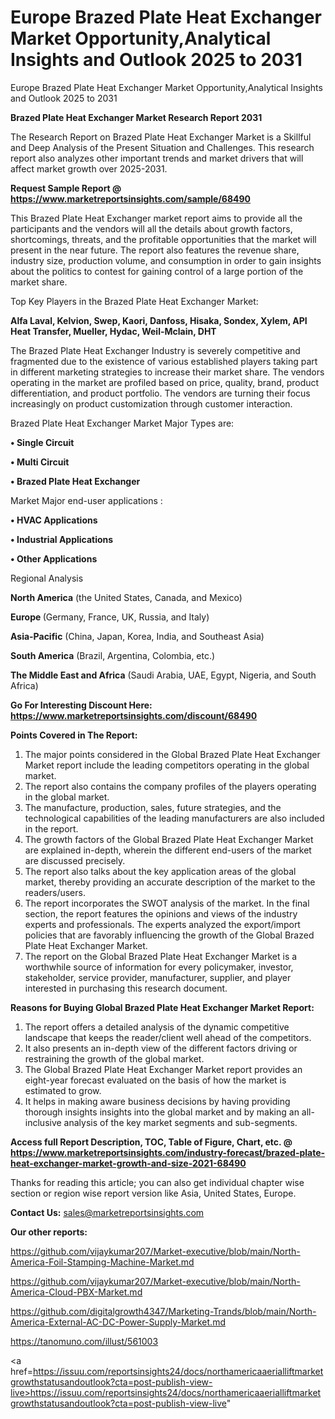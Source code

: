 # Europe Brazed Plate Heat Exchanger Market Opportunity,Analytical Insights and Outlook 2025 to 2031
 Europe Brazed Plate Heat Exchanger Market Opportunity,Analytical Insights and Outlook 2025 to 2031

<strong>Brazed Plate Heat Exchanger Market Research Report 2031</strong>

The Research Report on Brazed Plate Heat Exchanger Market is a Skillful and Deep Analysis of the Present Situation and Challenges. This research report also analyzes other important trends and market drivers that will affect market growth over 2025-2031.

<strong>Request Sample Report @ <a href=https://www.marketreportsinsights.com/sample/68490>https://www.marketreportsinsights.com/sample/68490</a></strong>

This Brazed Plate Heat Exchanger market report aims to provide all the participants and the vendors will all the details about growth factors, shortcomings, threats, and the profitable opportunities that the market will present in the near future. The report also features the revenue share, industry size, production volume, and consumption in order to gain insights about the politics to contest for gaining control of a large portion of the market share.

Top Key Players in the Brazed Plate Heat Exchanger Market:

<strong>Alfa Laval, Kelvion, Swep, Kaori, Danfoss, Hisaka, Sondex, Xylem, API Heat Transfer, Mueller, Hydac, Weil-Mclain, DHT</strong>

The Brazed Plate Heat Exchanger Industry is severely competitive and fragmented due to the existence of various established players taking part in different marketing strategies to increase their market share. The vendors operating in the market are profiled based on price, quality, brand, product differentiation, and product portfolio. The vendors are turning their focus increasingly on product customization through customer interaction.

Brazed Plate Heat Exchanger Market Major Types are:

<strong>• Single Circuit

• Multi Circuit

• Brazed Plate Heat Exchanger</strong>

Market Major end-user applications :

<strong>• HVAC Applications

• Industrial Applications

• Other Applications</strong>

Regional Analysis

</u><strong><b>North America</b></strong> (the United States, Canada, and Mexico)

<strong><b>Europe </b></strong>(Germany, France, UK, Russia, and Italy)

<strong><b>Asia-Pacific</b></strong> (China, Japan, Korea, India, and Southeast Asia)

<strong><b>South America</b></strong> (Brazil, Argentina, Colombia, etc.)

<strong><b>The Middle East and Africa</b></strong> (Saudi Arabia, UAE, Egypt, Nigeria, and South Africa)

<strong>Go For Interesting Discount Here: <a href=https://www.marketreportsinsights.com/discount/68490>https://www.marketreportsinsights.com/discount/68490</a></strong>

<strong>Points Covered in The Report:</strong>
<ol>
  <li>The major points considered in the Global Brazed Plate Heat Exchanger Market report include the leading competitors operating in the global market.</li>
  <li>The report also contains the company profiles of the players operating in the global market.</li>
  <li>The manufacture, production, sales, future strategies, and the technological capabilities of the leading manufacturers are also included in the report.</li>
  <li>The growth factors of the Global Brazed Plate Heat Exchanger Market are explained in-depth, wherein the different end-users of the market are discussed precisely.</li>
  <li>The report also talks about the key application areas of the global market, thereby providing an accurate description of the market to the readers/users.</li>
  <li>The report incorporates the SWOT analysis of the market. In the final section, the report features the opinions and views of the industry experts and professionals. The experts analyzed the export/import policies that are favorably influencing the growth of the Global Brazed Plate Heat Exchanger Market.</li>
  <li>The report on the Global Brazed Plate Heat Exchanger Market is a worthwhile source of information for every policymaker, investor, stakeholder, service provider, manufacturer, supplier, and player interested in purchasing this research document.</li>
</ol>
<strong>Reasons for Buying Global Brazed Plate Heat Exchanger Market Report:</strong>

<ol>
  <li>The report offers a detailed analysis of the dynamic competitive landscape that keeps the reader/client well ahead of the competitors.</li>
  <li>It also presents an in-depth view of the different factors driving or restraining the growth of the global market.</li>
  <li>The Global Brazed Plate Heat Exchanger Market report provides an eight-year forecast evaluated on the basis of how the market is estimated to grow.</li>
  <li>It helps in making aware business decisions by having providing thorough insights insights into the global market and by making an all-inclusive analysis of the key market segments and sub-segments.</li>
</ol>
<strong>Access full Report Description, TOC, Table of Figure, Chart, etc. @ <a href=https://www.marketreportsinsights.com/industry-forecast/brazed-plate-heat-exchanger-market-growth-and-size-2021-68490>https://www.marketreportsinsights.com/industry-forecast/brazed-plate-heat-exchanger-market-growth-and-size-2021-68490</a></strong>


Thanks for reading this article; you can also get individual chapter wise section or region wise report version like Asia, United States, Europe.

<strong>Contact Us:</strong>
sales@marketreportsinsights.com

<strong>Our other reports:</strong>

<a href=https://github.com/vijaykumar207/Market-executive/blob/main/North-America-Foil-Stamping-Machine-Market.md>https://github.com/vijaykumar207/Market-executive/blob/main/North-America-Foil-Stamping-Machine-Market.md</a>

<a href=https://github.com/vijaykumar207/Market-executive/blob/main/North-America-Cloud-PBX-Market.md>https://github.com/vijaykumar207/Market-executive/blob/main/North-America-Cloud-PBX-Market.md</a>

<a href=https://github.com/digitalgrowth4347/Marketing-Trands/blob/main/North-America-External-AC-DC-Power-Supply-Market.md>https://github.com/digitalgrowth4347/Marketing-Trands/blob/main/North-America-External-AC-DC-Power-Supply-Market.md</a>

<a href=https://tanomuno.com/illust/561003>https://tanomuno.com/illust/561003</a>

<a href=https://issuu.com/reportsinsights24/docs/northamericaaerialliftmarketgrowthstatusandoutlook?cta=post-publish-view-live>https://issuu.com/reportsinsights24/docs/northamericaaerialliftmarketgrowthstatusandoutlook?cta=post-publish-view-live</a>"
